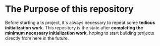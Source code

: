 # The Purpose of this repository

Before starting a ts project, it's always necessary to repeat some **tedious initialization work**. This repository is the state after **completing the minimum necessary initialization work**, hoping to start building projects directly from here in the future.
